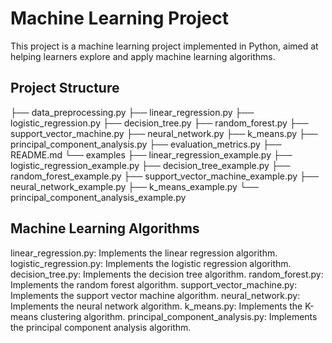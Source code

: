 # Machine Learning Project
This project is a machine learning project implemented in Python, aimed at helping learners explore and apply machine learning algorithms.
## Project Structure

├── data_preprocessing.py
├── linear_regression.py
├── logistic_regression.py
├── decision_tree.py
├── random_forest.py
├── support_vector_machine.py
├── neural_network.py
├── k_means.py
├── principal_component_analysis.py
├── evaluation_metrics.py
├── README.md
└── examples
    ├── linear_regression_example.py
    ├── logistic_regression_example.py
    ├── decision_tree_example.py
    ├── random_forest_example.py
    ├── support_vector_machine_example.py
    ├── neural_network_example.py
    ├── k_means_example.py
    └── principal_component_analysis_example.py

## Machine Learning Algorithms
linear_regression.py: Implements the linear regression algorithm.
logistic_regression.py: Implements the logistic regression algorithm.
decision_tree.py: Implements the decision tree algorithm.
random_forest.py: Implements the random forest algorithm.
support_vector_machine.py: Implements the support vector machine algorithm.
neural_network.py: Implements the neural network algorithm.
k_means.py: Implements the K-means clustering algorithm.
principal_component_analysis.py: Implements the principal component analysis algorithm.
